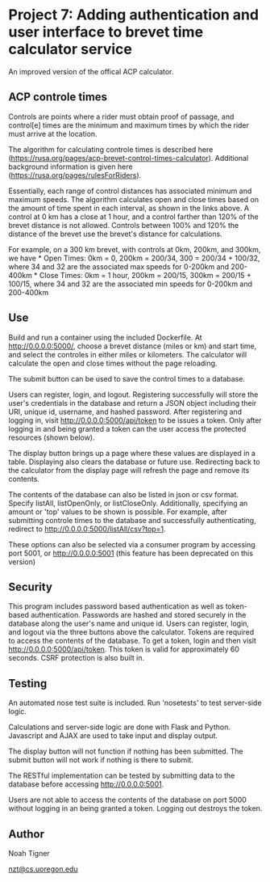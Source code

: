 # Project 7: Adding authentication and user interface to brevet time calculator service

An improved version of the offical ACP calculator.

## ACP controle times

Controls are points where a rider must obtain proof of passage, and control[e] times are the minimum and maximum times by which the rider must arrive at the location.   

The algorithm for calculating controle times is described here (https://rusa.org/pages/acp-brevet-control-times-calculator). Additional background information is given here (https://rusa.org/pages/rulesForRiders).  

Essentially, each range of control distances has associated minimum and maximum speeds. The algorithm calculates open and close times based on the amount of time spent in each interval, as shown in the links above. A control at 0 km has a close at 1 hour, and a control farther than 120% of the brevet distance is not allowed. Controls between 100% and 120% the distance of the brevet use the brevet's distance for calculations.

For example, on a 300 km brevet, with controls at 0km, 200km, and 300km, we have
    * Open Times: 0km = 0, 200km = 200/34, 300 = 200/34 + 100/32, where 34 and 32 are the associated max        speeds for 0-200km and 200-400km
    * Close Times: 0km = 1 hour, 200km = 200/15, 300km = 200/15 + 100/15, where 34 and 32 are the associated    min speeds for 0-200km and 200-400km

## Use

Build and run a container using the included Dockerfile. At http://0.0.0.0:5000/, choose a brevet distance (miles or km) and start time, and select the controles in either miles or kilometers. The calculator will calculate the open and close times without the page reloading.

The submit button can be used to save the control times to a database.

Users can register, login, and logout. 
Registering successfully will store the user's credentials in the database and return a JSON object including their URI, unique id, username, and hashed password. After registering and logging in, visit http://0.0.0.0:5000/api/token to be issues a token. Only after logging in and being granted a token can the user access the protected resources (shown below).

The display button brings up a page where these values are displayed in a table. Displaying also clears the database or future use. Redirecting back to the calculator from the display page will refresh the page and remove its contents. 

The contents of the database can also be listed in json or csv format. Specify listAll, listOpenOnly, or listCloseOnly. Additionally, specifying an amount or 'top' values to be shown is possible.
For example, after submitting controle times to the database and successfully authenticating, redirect to http://0.0.0.0:5000/listAll/csv?top=1. 

These options can also be selected via a consumer program by accessing port 5001, or http://0.0.0.0:5001 (this feature has been deprecated on this version) 

## Security

This program includes password based authentication as well as token-based authentication. Passwords are hashed and stored securely in the database along the user's name and unique id. Users can register, login, and logout via the  three buttons above the calculator. Tokens are required to access the contents of the database. To get a token, login and then visit http://0.0.0.0:5000/api/token. This token is valid for approximately 60 seconds. CSRF protection is also built in.
 
## Testing

An automated nose test suite is included. Run 'nosetests' to test server-side logic.

Calculations and server-side logic are done with Flask and Python. Javascript and AJAX are used to take input and display output. 

The display button will not function if nothing has been submitted.
The submit button will not work if nothing is there to submit.

The RESTful implementation can be tested by submitting data to the database before accessing http://0.0.0.0:5001. 

Users are not able to access the contents of the database on port 5000 without logging in an being granted a token. Logging out destroys the token.

## Author

Noah Tigner

nzt@cs.uoregon.edu